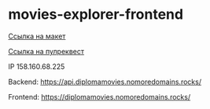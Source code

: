 # movies-explorer-frontend

[Ссылка на макет](https://disk.yandex.ru/d/Qf5_aSMwX_0F8A)

[Ссылка на пулреквест](https://github.com/e-zotova/movies-explorer-frontend/pull/2)

IP 158.160.68.225

Backend: https://api.diplomamovies.nomoredomains.rocks/

Frontend: https://diplomamovies.nomoredomains.rocks/
